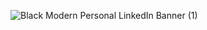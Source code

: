 ![Black Modern Personal LinkedIn Banner (1)](https://user-images.githubusercontent.com/56654391/184468514-18c676c2-f230-42d4-92d4-ae2c65d8e490.png)
